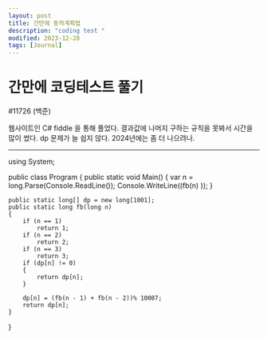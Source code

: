 ```yaml
---
layout: post
title: 간만에 동적계획법 
description: "coding test "
modified: 2023-12-28
tags: [Journal]
---
```


# 간만에 코딩테스트 풀기 

#11726 (백준)

웹사이트인 C# fiddle 을 통해 풀었다. 
결과값에 나머지 구하는 규칙을 못봐서 시간을 많이 썼다. 
dp 문제가 늘 쉽지 않다. 2024년에는 좀 더 나으려나. 

-------
using System;

public class Program
{
	public static void Main()
	{
		var n = long.Parse(Console.ReadLine());
		Console.WriteLine((fb(n) ));
	}

	public static long[] dp = new long[1001];
	public static long fb(long n)
	{
		if (n == 1)
			return 1;
		if (n == 2)
			return 2;
		if (n == 3)
			return 3;
		if (dp[n] != 0)
		{
			return dp[n];
		}

		dp[n] = (fb(n - 1) + fb(n - 2))% 10007;
		return dp[n];
	}
}
